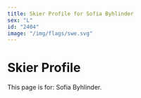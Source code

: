 ```yaml
---
title: Skier Profile for Sofia Byhlinder
sex: "L"
id: "2404"
image: "/img/flags/swe.svg" 
---
```


# Skier Profile

This page is for: Sofia Byhlinder.
    